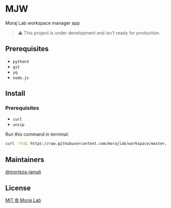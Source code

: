 # MJW

Moraj Lab workspace manager app

> ⚠️ This project is under development and isn't ready for production.

## Prerequisites

- `python3`
- `git`
- `yq`
- `node.js`

## Install

### Prerequisites

- `curl`
- `unzip`

Run this command in terminal:

```sh
curl -fsSL https://raw.githubusercontent.com/morajlab/workspace/master/scripts/install.sh | bash
```

## Maintainers

[@morteza-jamali](https://github.com/morteza-jamali)

## License

[MIT © Moraj Lab](./LICENSE.md)
